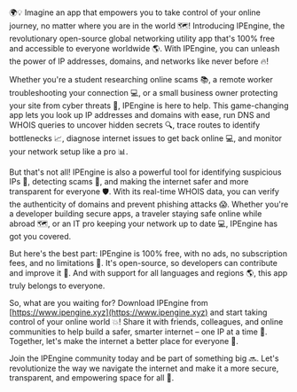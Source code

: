🌍💡 Imagine an app that empowers you to take control of your online journey, no matter where you are in the world 🗺️! Introducing IPEngine, the revolutionary open-source global networking utility app that's 100% free and accessible to everyone worldwide 🌎. With IPEngine, you can unleash the power of IP addresses, domains, and networks like never before 🔥!

Whether you're a student researching online scams 📚, a remote worker troubleshooting your connection 💻, or a small business owner protecting your site from cyber threats 🏢, IPEngine is here to help. This game-changing app lets you look up IP addresses and domains with ease, run DNS and WHOIS queries to uncover hidden secrets 🔍, trace routes to identify bottlenecks 📈, diagnose internet issues to get back online 💻, and monitor your network setup like a pro 📊.

But that's not all! IPEngine is also a powerful tool for identifying suspicious IPs 👀, detecting scams 💸, and making the internet safer and more transparent for everyone 🛡️. With its real-time WHOIS data, you can verify the authenticity of domains and prevent phishing attacks 😱. Whether you're a developer building secure apps, a traveler staying safe online while abroad 🗺️, or an IT pro keeping your network up to date 💻, IPEngine has got you covered.

But here's the best part: IPEngine is 100% free, with no ads, no subscription fees, and no limitations 💸. It's open-source, so developers can contribute and improve it 🤖. And with support for all languages and regions 🌎, this app truly belongs to everyone.

So, what are you waiting for? Download IPEngine from [https://www.ipengine.xyz](https://www.ipengine.xyz) and start taking control of your online world 💥! Share it with friends, colleagues, and online communities to help build a safer, smarter internet – one IP at a time 🚀. Together, let's make the internet a better place for everyone 🌈.

Join the IPEngine community today and be part of something big 🔜. Let's revolutionize the way we navigate the internet and make it a more secure, transparent, and empowering space for all 💪.